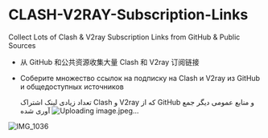 # CLASH-V2RAY-Subscription-Links


Collect Lots of Clash & V2ray Subscription Links from GitHub & Public Sources  

*   从 GitHub 和公共资源收集大量 Clash 和 V2ray 订阅链接

*   Соберите множество ссылок на подписку на Clash и V2ray из GitHub и общедоступных источников

     تعداد زیادی لینک اشتراک   Clash و V2ray که از GitHub و منابع عمومی دیگر جمع آوری شده
![Uploading image.jpeg…]()



![IMG_1036](https://github.com/mermeroo/CLASH-V2RAY-Subscriptions-Links/assets/131429982/03c80bef-0d7c-4740-b173-a7753c839674)


